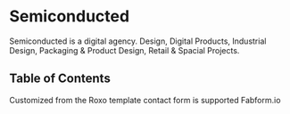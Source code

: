# Semiconducted

 Semiconducted is a digital agency. Design, Digital Products, Industrial Design, Packaging & Product Design, Retail & Spacial Projects.

## Table of Contents

Customized from the Roxo template
contact form is supported Fabform.io